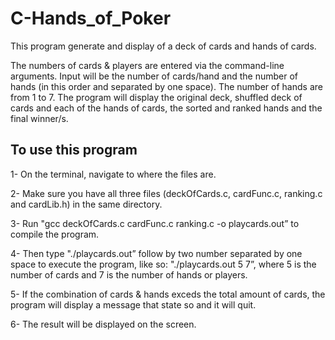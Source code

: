 # C-Hands_of_Poker
This program generate and display of a deck of cards and hands of cards.

The numbers of cards & players are entered via the command-line arguments.
Input will be the number of cards/hand and the number of hands (in this order and separated by one space).  The number of hands are from 1 to 7.
The program will display the original deck, shuffled deck of cards and each of the hands of cards, the sorted and ranked hands and the final winner/s.

To use this program
--------------------
1- On the terminal, navigate to where the files are.

2- Make sure you have all three files (deckOfCards.c, cardFunc.c, ranking.c and cardLib.h) in the same directory.

3- Run "gcc deckOfCards.c cardFunc.c ranking.c -o playcards.out” to compile the program.

4- Then type "./playcards.out” follow by two number separated by one space to execute the program, like so: "./playcards.out 5 7”, where 5 is the number of cards and 7 is the number of hands or players.

5- If the combination of cards & hands exceds the total amount of cards, the program will display a message that state so and it will quit.

6- The result will be displayed on the screen.
